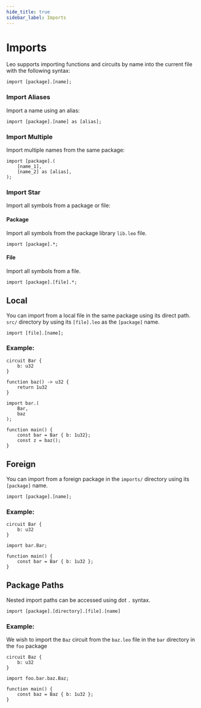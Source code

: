 ```yaml
---
hide_title: true
sidebar_label: Imports
---
```


# Imports

Leo supports importing functions and circuits by name into the current file with the following syntax:

```leo
import [package].[name];
```

### Import Aliases
Import a name using an alias:
```leo
import [package].[name] as [alias];
```

### Import Multiple
Import multiple names from the same package:
```leo
import [package].(
    [name_1],
    [name_2] as [alias],
);
```

### Import Star
Import all symbols from a package or file:

#### Package
Import all symbols from the package library `lib.leo` file.
```leo
import [package].*;
```
#### File
Import all symbols from a file.
```leo
import [package].[file].*;
```

## Local
You can import from a local file in the same package using its direct path.
`src/` directory by using its `[file].leo` as the `[package]` name.

```leo
import [file].[name];
```

### Example: 
```leo title="src/bar.leo"
circuit Bar {
    b: u32
}

function baz() -> u32 {
    return 1u32
}
```


```leo title="src/main.leo"
import bar.(
    Bar,
    baz
);

function main() {
    const bar = Bar { b: 1u32};
    const z = baz();
}
```

## Foreign
You can import from a foreign package in the `imports/` directory using its `[package]` name.
```leo
import [package].[name];
```

### Example:
```leo title="imports/bar/src/lib.leo"
circuit Bar {
    b: u32
}
```

```leo title="src/main.leo"
import bar.Bar;

function main() {
    const bar = Bar { b: 1u32 };
}
```

## Package Paths
Nested import paths can be accessed using dot `.` syntax.
```leo
import [package].[directory].[file].[name]
```

### Example:
We wish to import the `Baz` circuit from the `baz.leo` file in the `bar` directory in the `foo` package


```leo title="imports/foo/src/bar/baz.leo"
circuit Baz {
    b: u32
}
```

```leo title="src/main.leo"
import foo.bar.baz.Baz;

function main() {
    const baz = Baz { b: 1u32 };
}
```
